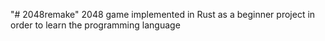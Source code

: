 "# 2048remake" 
2048 game implemented in Rust as a beginner project in order to learn the programming language
